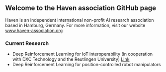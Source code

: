 ## Welcome to the Haven association GitHub page

Haven is an independent international non-profit AI research association based in Hamburg, Germany. For more information, visit our website www.haven-association.org

### Current Research

- Deep Reinforcement Learning for IoT interoperability (in cooperation with DXC Technology and the Reutlingen University) [Link](https://github.com/SKloeser/DRL4IOT/)
- Deep Reinforcement Learning for position-controlled robot manipulators
